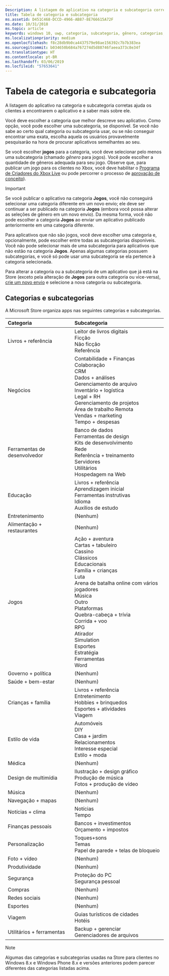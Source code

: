 ```yaml
---
Description: A listagem do aplicativo na categoria e subcategoria corretas ajuda os clientes a encontrarem o aplicativo e a saber mais sobre ele.
title: Tabela de categoria e subcategoria
ms.assetid: D451C468-DCCD-4966-AB87-8E766615A72F
ms.date: 10/31/2018
ms.topic: article
keywords: windows 10, uwp, categoria, subcategoria, gênero, categorias, gêneros
ms.localizationpriority: medium
ms.openlocfilehash: f8c28db9b0ca4437579e98ae156392c7b7b383ea
ms.sourcegitcommit: b034650b684a767274d5d88746faeea373c8e34f
ms.translationtype: HT
ms.contentlocale: pt-BR
ms.lasthandoff: 03/06/2019
ms.locfileid: "57653641"
---
```

# <a name="category-and-subcategory-table"></a>Tabela de categoria e subcategoria


A listagem do aplicativo na categoria e subcategoria corretas ajuda os clientes a encontrarem o aplicativo e a saber mais sobre ele.

Você deve escolher a categoria que melhor descreve seu aplicativo. Como opção, você pode escolher uma subcategoria, se disponível. Se você não sabe ao certo qual categoria ou subcategoria usar, ou se não conseguir encontrar uma exata, escolha aquela os usuários provavelmente pesquisarão na hora de procurar aplicativos semelhantes ao seu.

Se você escolher **jogos** para a categoria, você deve selecionar pelo menos uma subcategoria (chamado *gênero* para jogos). Você pode escolher a quantidade de gêneros adequada para seu jogo. Observe que, para publicar um jogo para os clientes no Xbox, você deve habilitar o [Programa de Criadores do Xbox Live](../xbox-live/get-started-with-creators/get-started-with-xbox-live-creators.md) ou pode percorrer o processo de [aprovação de conceito](../gaming/concept-approval.md)). 

> [!IMPORTANT] 
> Se você publicar o aplicativo na categoria **Jogos**, você não conseguirá selecionar uma categoria diferente em um novo envio; ele deve ser continuar a ser publicado na categoria **Jogos** (embora você possa alterar as seleções de gênero em um novo envio). Da mesma forma, você não pode escolher a categoria **Jogos** ao enviar um aplicativo publicado anteriormente em uma categoria diferente.

Para aplicativos que não são jogos, você deve escolher uma categoria e, opcionalmente, pode escolher entre todas as subcategorias disponíveis. Você não pode selecionar mais de uma subcategoria para aplicativos que não estão na categoria **Jogos**. Apenas algumas categorias possuem subcategorias, e você só pode usar uma subcategoria se ela pertence à categoria selecionada.

Para alterar a categoria ou a subcategoria de um aplicativo que já está na Store (exceto pela alteração de **Jogos** para outra categoria ou vice-versa), [crie um novo envio](app-submissions.md) e selecione a nova categoria ou subcategoria.

## <a name="categories-and-subcategories"></a>Categorias e subcategorias

A Microsoft Store organiza apps nas seguintes categorias e subcategorias.

<table>
    <thead>
    <tr class="header">
    <th align="left">Categoria</th>
    <th align="left">Subcategoria</th>
    </tr>
    </thead>
    <tbody>
<tr>
    <td>Livros + referência</td>
    <td>Leitor de livros digitais <br> Ficção <br> Não ficção <br> Referência</td>
  </tr>
  <tr>
    <td>Negócios</td>
    <td>Contabilidade + Finanças <br> Colaboração <br> CRM <br> Dados + análises <br> Gerenciamento de arquivo <br> Inventário + logística <br> Legal + RH <br> Gerenciamento de projetos <br> Área de trabalho Remota <br> Vendas + marketing <br> Tempo + despesas</td>
  </tr>
  <tr>
    <td>Ferramentas de desenvolvedor</td>
    <td>Banco de dados <br> Ferramentas de design <br> Kits de desenvolvimento <br> Rede <br> Referência + treinamento <br> Servidores <br> Utilitários <br> Hospedagem na Web</td>
  </tr>
  <tr>
    <td>Educação</td>
    <td>Livros + referência <br> Aprendizagem inicial <br> Ferramentas instrutivas <br> Idioma <br> Auxílios de estudo</td>
  </tr>
  <tr>
    <td>Entretenimento</td>
    <td>(Nenhum)</td>
  </tr>
  <tr>
    <td>Alimentação + restaurantes</td>
    <td>(Nenhum)</td>
  </tr>
  <tr>
    <td>Jogos</td>
    <td>Ação + aventura <br> Cartas + tabuleiro <br> Cassino <br> Clássicos <br> Educacionais <br> Família + crianças <br> Luta <br> Arena de batalha online com vários jogadores <br> Música <br> Outro <br> Plataformas <br> Quebra-cabeça + trívia <br> Corrida + voo <br> RPG <br> Atirador <br> Simulation <br> Esportes <br> Estratégia <br> Ferramentas <br> Word</td>
  </tr>
  <tr>
    <td>Governo + política</td>
    <td>(Nenhum)</td>
  </tr>
  <tr>
    <td>Saúde + bem-estar</td>
    <td>(Nenhum)</td>
  </tr>
  <tr>
    <td>Crianças + família</td>
    <td>Livros + referência <br> Entretenimento <br> Hobbies + brinquedos <br> Esportes + atividades <br> Viagem</td>
  </tr>
  <tr>
    <td>Estilo de vida</td>
    <td>Automóveis <br> DIY <br> Casa + jardim <br> Relacionamentos <br> Interesse especial <br> Estilo + moda</td>
  </tr>
  <tr>
    <td>Médica</td>
    <td>(Nenhum)</td>
  </tr>
  <tr>
    <td>Design de multimídia</td>
    <td>Ilustração + design gráfico <br> Produção de música <br> Fotos + produção de vídeo</td>
  </tr>
  <tr>
    <td>Música</td>
    <td>(Nenhum)</td>
  </tr>
  <tr>
    <td>Navegação + mapas</td>
    <td>(Nenhum)</td>
  </tr>
  <tr>
    <td>Notícias + clima</td>
    <td>Notícias <br> Tempo</td>
  </tr>
  <tr>
    <td>Finanças pessoais</td>
    <td>Bancos + investimentos <br> Orçamento + impostos</td>
  </tr>
  <tr>
    <td>Personalização</td>
    <td>Toques+sons <br> Temas <br> Papel de parede + telas de bloqueio</td>
  </tr>
  <tr>
    <td>Foto + vídeo</td>
    <td>(Nenhum)</td>
  </tr>
  <tr>
    <td>Produtividade</td>
    <td>(Nenhum)</td>
  </tr>
  <tr>
    <td>Segurança</td>
    <td>Proteção do PC <br> Segurança pessoal</td>
  </tr>
  <tr>
    <td>Compras</td>
    <td>(Nenhum)</td>
  </tr>
  <tr>
    <td>Redes sociais</td>
    <td>(Nenhum)</td>
  </tr>
  <tr>
    <td>Esportes</td>
    <td>(Nenhum)</td>
  </tr>
  <tr>
    <td>Viagem</td>
    <td>Guias turísticos de cidades <br>Hotéis</td>
  </tr>
  <tr>
    <td>Utilitários + ferramentas</td>
    <td>Backup + gerenciar <br> Gerenciadores de arquivos</td>
  </tr>
</tbody>
</table>

> [!NOTE] 
> Algumas das categorias e subcategorias usadas na Store para clientes no Windows 8.x e Windows Phone 8.x e versões anteriores podem parecer diferentes das categorias listadas acima. 

